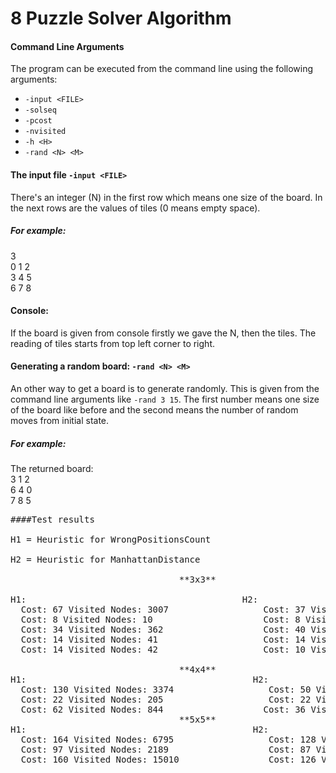 # 8 Puzzle Solver Algorithm

#### Command Line Arguments
The program can be executed from the command line using the following arguments:
  - `-input <FILE>`
  - `-solseq`
  - `-pcost`
  - `-nvisited`
  - `-h <H>`
  - `-rand <N> <M>`
  
#### The input file  `-input <FILE>`
There's an integer (N) in the first row which means one size of the board. In the next rows are the values of tiles (0 means empty space).<br>
##### For example:
3<br>
0 1 2<br>
3 4 5<br>
6 7 8<br>

#### Console:
If the board is given from console firstly we gave the N, then the tiles. The reading of tiles starts from top left corner to right.<br>

#### Generating a random board: `-rand <N> <M>`
An other way to get a board is to generate randomly. This is given from the command line arguments like `-rand 3 15`. The first number means one size of the board like before and the second means the number of random moves from initial state.
##### For example:
The returned board:<br>
3 1 2<br>
6 4 0<br>
7 8 5<br>
<pre>
####Test results

H1 = Heuristic for WrongPositionsCount<br>
H2 = Heuristic for ManhattanDistance<br>
                                **3x3**
                                
H1:                                         H2: 
  Cost: 67 Visited Nodes: 3007                  Cost: 37 Visited Nodes: 95
  Cost: 8 Visited Nodes: 10                     Cost: 8 Visited Nodes: 9
  Cost: 34 Visited Nodes: 362                   Cost: 40 Visited Nodes: 505
  Cost: 14 Visited Nodes: 41                    Cost: 14 Visited Nodes: 20
  Cost: 14 Visited Nodes: 42                    Cost: 10 Visited Nodes: 11
  
                                **4x4**
H1:                                           H2: 
  Cost: 130 Visited Nodes: 3374                  Cost: 50 Visited Nodes: 259
  Cost: 22 Visited Nodes: 205                    Cost: 22 Visited Nodes: 54
  Cost: 62 Visited Nodes: 844                   Cost: 36 Visited Nodes: 887
                                **5x5**
H1:                                           H2: 
  Cost: 164 Visited Nodes: 6795                  Cost: 128 Visited Nodes: 5261
  Cost: 97 Visited Nodes: 2189                   Cost: 87 Visited Nodes: 3186
  Cost: 160 Visited Nodes: 15010                 Cost: 126 Visited Nodes: 3013
</pre>
